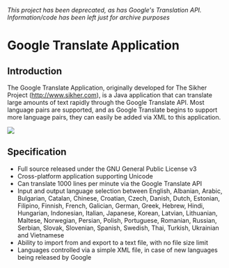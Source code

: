 _This project has been deprecated, as has Google's Translation API. Information/code has been left just for archive purposes_

# Google Translate Application
## Introduction
The Google Translate Application, originally developed for The Sikher Project (http://www.sikher.com), is a Java application that can translate large amounts of text rapidly through the Google Translate API. Most language pairs are supported, and as Google Translate begins to support more language pairs, they can easily be added via XML to this application.

![](http://www.sikher.com/wp-content/downloads/gallery/google-translate/GoogleTranslator1.jpg)

## Specification

  * Full source released under the GNU General Public License v3
  * Cross-platform application supporting Unicode
  * Can translate 1000 lines per minute via the Google Translate API
  * Input and output language selection between English, Albanian, Arabic, Bulgarian, Catalan, Chinese, Croatian, Czech, Danish, Dutch, Estonian, Filipino, Finnish, French, Galician, German, Greek, Hebrew, Hindi, Hungarian, Indonesian, Italian, Japanese, Korean, Latvian, Lithuanian, Maltese, Norwegian, Persian, Polish, Portuguese, Romanian, Russian, Serbian, Slovak, Slovenian, Spanish, Swedish, Thai, Turkish, Ukrainian and Vietnamese
  * Ability to import from and export to a text file, with no file size limit
  * Languages controlled via a simple XML file, in case of new languages being released by Google
